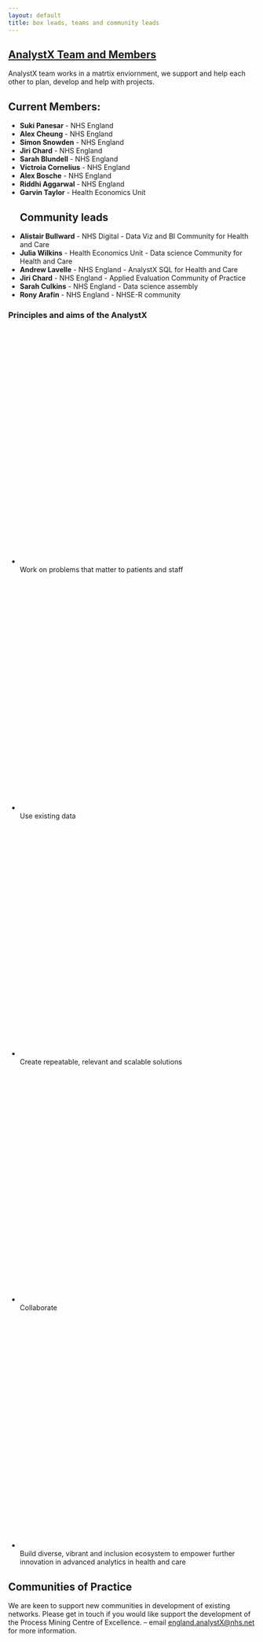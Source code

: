 ```yaml
--- 
layout: default
title: box leads, teams and community leads
---
```


<h2><a href="https://future.nhs.uk/DataAnalytics/">AnalystX Team and Members</a></h2>
<p>
 AnalystX team works in a matrtix enviornment, we support and help each other to plan, develop and help with projects.
</p>
<h2>Current Members:</h2>
<ul>
  <li><b>Suki Panesar</b> - NHS England</li>
  <li><b>Alex Cheung</b> - NHS England</li>
  <li><b>Simon Snowden</b> - NHS England</li>
  <li><b>Jiri Chard</b> - NHS England</li>
  <li><b>Sarah Blundell</b> - NHS England</li>
  <li><b>Victroia Cornelius</b> - NHS England</li>
  <li><b>Alex Bosche</b> - NHS England</li>
  <li><b>Riddhi Aggarwal </b> - NHS England</li>
  <li><b>Garvin Taylor</b> - Health Economics Unit</li>
 </ul>
 <ul>
 <h2>Community leads</h2>
   <li><b>Alistair Bullward</b> - NHS Digital - Data Viz and BI Community for Health and Care</li>
   <li><b>Julia Wilkins</b> - Health Economics Unit - Data science Community for Health and Care</li>
   <li><b>Andrew Lavelle</b> - NHS England -  AnalystX SQL for Health and Care</li>
   <li><b>Jiri Chard</b> - NHS England -  Applied Evaluation Community of Practice</li>
   <li><b>Sarah Culkins</b> - NHS England - Data science assembly </li>
   <li><b>Rony Arafin</b> - NHS England - NHSE-R community
</ul>

<div class="nhsuk-do-dont-list">
  <h3 class="nhsuk-do-dont-list__label">Principles and aims of the AnalystX</a></h3>
  <ul class="nhsuk-list nhsuk-list--tick">
      <li>
          <svg class="nhsuk-icon nhsuk-icon__tick" xmlns="http://www.w3.org/2000/svg" viewBox="0 0 24 24" fill="none" aria-hidden="true">
<path stroke-width="4" stroke-linecap="round" d="M18.4 7.8l-8.5 8.4L5.6 12"></path>
</svg> Work on problems that matter to patients and staff
      </li>
      <li>
          <svg class="nhsuk-icon nhsuk-icon__tick" xmlns="http://www.w3.org/2000/svg" viewBox="0 0 24 24" fill="none" aria-hidden="true">
<path stroke-width="4" stroke-linecap="round" d="M18.4 7.8l-8.5 8.4L5.6 12"></path>
</svg> Use existing data
      </li>
      <li>
          <svg class="nhsuk-icon nhsuk-icon__tick" xmlns="http://www.w3.org/2000/svg" viewBox="0 0 24 24" fill="none" aria-hidden="true">
<path stroke-width="4" stroke-linecap="round" d="M18.4 7.8l-8.5 8.4L5.6 12"></path>
</svg> Create repeatable, relevant and scalable solutions
      </li>
      <li>
          <svg class="nhsuk-icon nhsuk-icon__tick" xmlns="http://www.w3.org/2000/svg" viewBox="0 0 24 24" fill="none" aria-hidden="true">
<path stroke-width="4" stroke-linecap="round" d="M18.4 7.8l-8.5 8.4L5.6 12"></path>
</svg> Collaborate
      </li>
      <li>
          <svg class="nhsuk-icon nhsuk-icon__tick" xmlns="http://www.w3.org/2000/svg" viewBox="0 0 24 24" fill="none" aria-hidden="true">
<path stroke-width="4" stroke-linecap="round" d="M18.4 7.8l-8.5 8.4L5.6 12"></path>
</svg> Build diverse, vibrant and inclusion ecosystem to empower further innovation in advanced analytics in health and care
      </li>
  </ul>
</div>

<h2>Communities of Practice</h2>

We are keen to support new communities in development of existing networks. Please get in touch if you would like support the development of the Process Mining Centre of Excellence.
– email [england.analystX@nhs.net](mailto:england.analystx@nhs.net) for more information.



